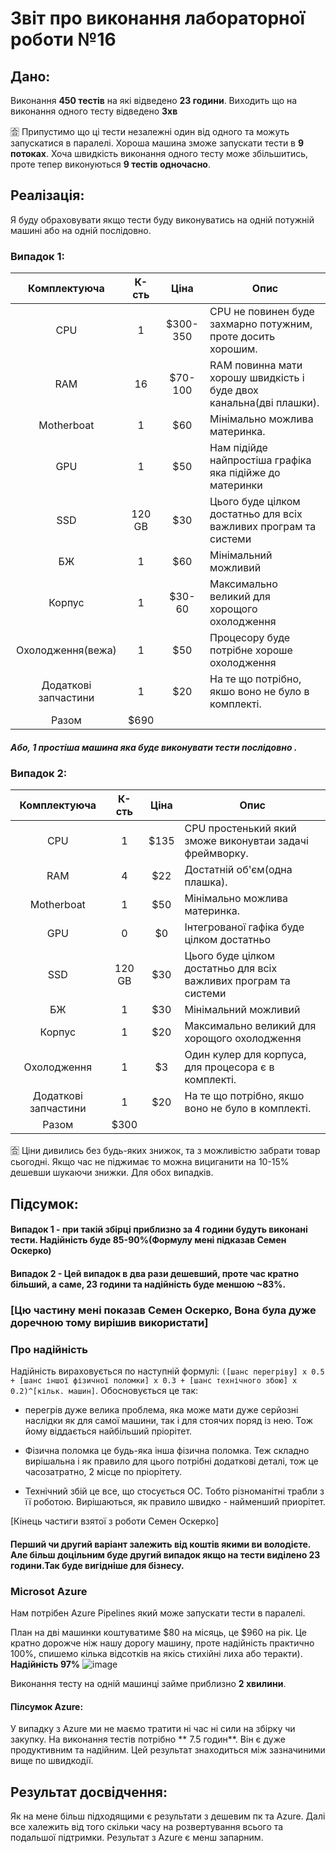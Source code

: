 # Звіт про виконання лабораторної роботи №16
## Дано: 
Виконання **450 тестів** на які відведено **23 години**.
Виходить що на виконання одного тесту відведено **3хв**

🈴 Припустимо що ці тести незалежні один від одного та можуть запускатися в паралелі. Хороша машина зможе запускати тести в **9 потоках**.
Хоча швидкість виконання одного тесту може збільшитись, проте тепер виконуються **9 тестів одночасно**.

## Реалізація:
  Я буду обраховувати якщо тести буду виконуватись на одній потужній машині або на одній послідовно.
  
### Випадок 1:
|Комплектуюча|К-сть|Ціна|Опис|
|:-----:|:-------:|:-----------:|----|
|CPU|1|$300-350|CPU не повинен буде захмарно потужним, проте досить хорошим.|
|RAM|16|$70-100|RAM повинна мати хорошу швидкість і буде двох канальна(дві плашки).|
|Motherboat|1|$60|Мінімально можлива материнка.|
|GPU|1|$50|Нам підійде найпростіша графіка яка підійже до материнки|
|SSD|120 GB|$30|Цього буде цілком достатньо для всіх важливих програм та системи|
|БЖ|1|$60|Мінімальний можливий|
|Корпус|1|$30-60|Максимально великий для хорощого охолодження|
|Охолодження(вежа)|1|$50|Процесору буде потрібне хороше охолодження|
|Додаткові запчастини|1|$20| На те що потрібно, якшо воно не було в комплекті.|
|Разом|$690|

##### Або, **1 простіша машина** яка буде виконувати тести послідовно .

### Випадок 2:
|Комплектуюча|К-сть|Ціна|Опис|
|:-----:|:-------:|:-----------:|----|
|CPU|1|$135|CPU простенький який зможе виконувтаи задачі фреймворку.|
|RAM|4|$22|Достатній об'єм(одна плашка).|
|Motherboat|1|$50|Мінімально можлива материнка.|
|GPU|0|$0|Інтегрованої гафіка буде цілком достатньо|
|SSD|120 GB|$30|Цього буде цілком достатньо для всіх важливих програм та системи|
|БЖ|1|$30|Мінімальний можливий|
|Корпус|1|$20|Максимально великий для хорощого охолодження|
|Охолодження|1|$3|Один кулер для корпуса, для процесора є в комплекті.|
|Додаткові запчастини|1|$20| На те що потрібно, якшо воно не було в комплекті.|
|Разом|$300|

🈴 Ціни дивились без будь-яких знижок, та з можливістю забрати товар сьогодні. Якщо час не піджимає то можна вициганити на 10-15% дешевши шукаючи знижки. Для обох випадків.
## Підсумок:
#### Випадок 1 - при такій збірці приблизно за 4 години будуть виконані тести. Надійність буде 85-90%(Формулу мені підказав Семен Оскерко)

#### Випадок 2 - Цей випадок в два рази дешевший, проте час кратно більший, а саме, 23 години та надійність буде меншою ~83%.

### [Цю частину мені показав Семен Оскерко, Вона була дуже доречною тому вирішив використати]
### Про надійність

Надійність вираховується по наступній формулі: `([шанс перегріву] х 0.5 + [шанс іншої фізичної поломки] х 0.3 + [шанс технічного збою] х 0.2)^[кільк. машин]`. Обосновується це так:

- перегрів дуже велика проблема, яка може мати дуже серйозні наслідки як для самої машини, так і для стоячих поряд із нею. Тож йому віддається найбільший пріорітет.

- Фізична поломка це будь-яка інша фізична поломка. Теж складно вирішальна і як правило для цього потрібні додаткові деталі, тож це часозатратно, 2 місце по пріорітету.

- Технічний збій це все, що стосується ОС. Тобто різноманітні трабли з її роботою. Вирішаються, як правило швидко - найменший приорітет.

[Кінець частиги взятої з роботи Семен Оскерко]

#### Перший чи другий варіант залежить від коштів якими ви володієте. Але більш доцільним буде другий випадок якщо на тести виділено 23 години.Так буде вигідніше для бізнесу. 


### Microsot Azure
Нам потрібен Azure Pipelines який може запускати тести в паралелі.

План на дві машинки коштуватиме $80 на місяць, це $960 на рік. Це кратно дорожче ніж нашу дорогу машину, проте надійність практично 100%, спишемо кілька відсотків на якісь стихійні лиха або теракти). **Надійність 97%**
![image](https://user-images.githubusercontent.com/58112549/114097503-c9b69780-98c8-11eb-9309-e5ea7061ac77.png)

Виконання тесту на одній машинці займе приблизно **2 хвилини**. 

#### Пілсумок Azure:
 У випадку з Azure ми не маємо тратити ні час ні сили на збірку чи закупку. На виконання тестів потрібно ** 7.5 годин**. Він є дуже продуктивним та надійним. Цей результат знаходиться між зазначиними вище по швидкодії.


## Результат досвідчення:
Як на мене більш підходящими є результати з дешевим пк та Azure. Далі все халежить від того скільки часу на розвертування всього та подальшої підтримки. Результат з Azure є менш запарним.

